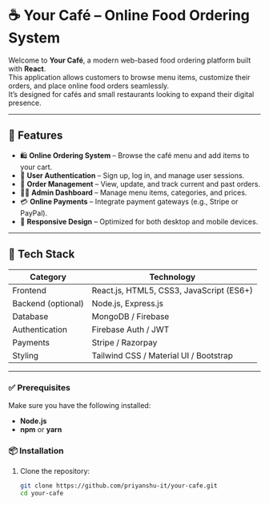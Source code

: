 # ☕ Your Café – Online Food Ordering System

Welcome to **Your Café**, a modern web-based food ordering platform built with **React**.  
This application allows customers to browse menu items, customize their orders, and place online food orders seamlessly.  
It’s designed for cafés and small restaurants looking to expand their digital presence.

---

## 🚀 Features

- 🛍️ **Online Ordering System** – Browse the café menu and add items to your cart.  
- 🔐 **User Authentication** – Sign up, log in, and manage user sessions.  
- 🧾 **Order Management** – View, update, and track current and past orders.  
- 🧑‍🍳 **Admin Dashboard** – Manage menu items, categories, and prices.  
- 💳 **Online Payments** – Integrate payment gateways (e.g., Stripe or PayPal).  
- 📱 **Responsive Design** – Optimized for both desktop and mobile devices.

---

## 🧠 Tech Stack

| Category | Technology |
|-----------|-------------|
| Frontend | React.js, HTML5, CSS3, JavaScript (ES6+) |
| Backend (optional) | Node.js, Express.js |
| Database | MongoDB / Firebase |
| Authentication | Firebase Auth / JWT |
| Payments | Stripe / Razorpay |
| Styling | Tailwind CSS / Material UI / Bootstrap |

---

### ✅ Prerequisites

Make sure you have the following installed:
- **Node.js** 
- **npm** or **yarn**

### 📦 Installation

1. Clone the repository:
   ```bash
   git clone https://github.com/priyanshu-it/your-cafe.git
   cd your-cafe
